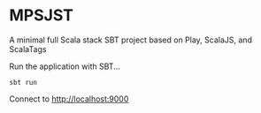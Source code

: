 # MPSJST
A minimal full Scala stack SBT project based on Play, ScalaJS, and ScalaTags

Run the application with SBT...

```
sbt run
```
Connect to [http://localhost:9000](http://localhost:9000)
